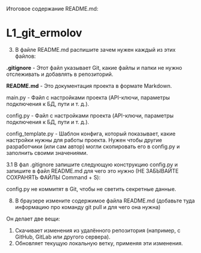 Итоговое содержание README.md:
# L1_git_ermolov

 3. В файле README.md распишите зачем нужен каждый из этих файлов:

**.gitignore** - Этот файл указывает Git, какие файлы и папки не нужно отслеживать и добавлять в репозиторий.

**README.md** - Это документация проекта в формате Markdown.

main.py - Файл с настройками проекта (API-ключи, параметры подключения к БД, пути и т. д.).

config.py - Файл с настройками проекта (API-ключи, параметры подключения к БД, пути и т. д.).

config_template.py - Шаблон конфига, который показывает, какие настройки нужны для работы проекта. Нужен чтобы другие разработчики (или сам автор) могли скопировать его в config.py и заполнить своими значениями.

 3.1 В фал .gitignore запишите следующую конструкцию config.py и запишите в файл README.md для чего это нужно (НЕ ЗАБЫВАЙТЕ СОХРАНЯТЬ ФАЙЛЫ Command + S):

config.py не коммитят в Git, чтобы не светить секретные данные.

8. В браузере измените содержимое файла README.md (добавьте туда информацию про команду git pull и для чего она нужна)

Он делает две вещи:
1. Скачивает изменения из удалённого репозитория (например, с GitHub, GitLab или другого сервера).
2. Обновляет текущую локальную ветку, применяя эти изменения.
